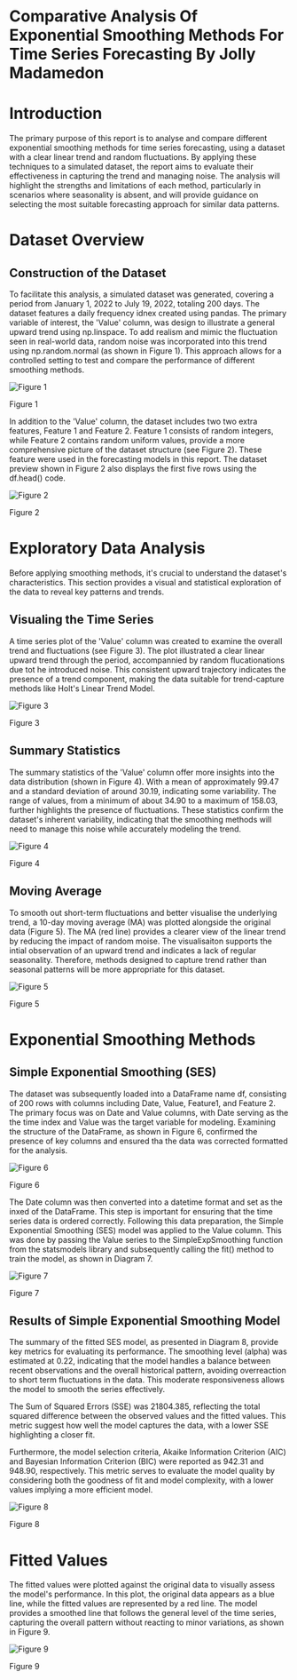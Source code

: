 # Comparative Analysis Of Exponential Smoothing Methods For Time Series Forecasting By Jolly Madamedon

# Introduction
The primary purpose of this report is to analyse and compare different exponential smoothing methods for time series forecasting, using a dataset with a clear linear trend and random fluctuations. By applying these techniques to a simulated dataset, the report aims to evaluate their effectiveness in capturing the trend and managing noise. The analysis will highlight the strengths and limitations of each method, particularly in scenarios where seasonality is absent, and will provide guidance on selecting the most suitable forecasting approach for similar data patterns. 

# Dataset Overview

## Construction of the Dataset
To facilitate this analysis, a simulated dataset was generated, covering a period from January 1, 2022 to July 19, 2022, totaling 200 days. The dataset features a daily frequency idnex created using pandas. The primary variable of interest, the 'Value' column, was design to illustrate a general upward trend using np.linspace. To add realism and mimic the fluctuation seen in real-world data, random noise was incorporated into this trend using np.random.normal (as shown in Figure 1). This approach allows for a controlled setting to test and compare the performance of different smoothing methods. 

![Figure 1](https://github.com/Mojm4321/Python-Comparative-Analysis-of-Exponential-Smoothing-Methods-for-Time-Series-Forecasting/blob/main/1%20python.png)

Figure 1


In addition to the 'Value' column, the dataset includes two two extra features, Feature 1 and Feature 2. Feature 1 consists of random integers, while Feature 2 contains random uniform values, provide a more comprehensive picture of the dataset structure (see Figure 2). These feature were used in the forecasting models in this report. The dataset preview shown in Figure 2 also displays the first five rows using the df.head() code. 

![Figure 2](https://github.com/Mojm4321/Python-Comparative-Analysis-of-Exponential-Smoothing-Methods-for-Time-Series-Forecasting/blob/main/2%20python.png)

Figure 2


# Exploratory Data Analysis 
Before applying smoothing methods, it's crucial to understand the dataset's characteristics. This section provides a visual and statistical exploration of the data to reveal key patterns and trends.

## Visualing the Time Series
A time series plot of the 'Value' column was created to examine the overall trend and fluctuations (see Figure 3). The plot illustrated a clear linear upward trend through the period, accompannied by random flucationations due tot he introduced noise. This consistent upward trajectory indicates the presence of a trend component, making the data suitable for trend-capture methods like Holt's Linear Trend Model.

![Figure 3](https://github.com/Mojm4321/Python-Comparative-Analysis-of-Exponential-Smoothing-Methods-for-Time-Series-Forecasting/blob/main/6%20python.png)

Figure 3

## Summary Statistics
The summary statistics of the 'Value' column offer more insights into the data distribution (shown in Figure 4). With a mean of approximately 99.47 and a standard deviation of around 30.19, indicating some variability. The range of values, from a minimum of about 34.90 to a maximum of 158.03, further highlights the presence of fluctuations. These statistics confirm the dataset's inherent variability, indicating that the smoothing methods will need to manage this noise while accurately modeling the trend.

![Figure 4](https://github.com/Mojm4321/Python-Comparative-Analysis-of-Exponential-Smoothing-Methods-for-Time-Series-Forecasting/blob/main/7%20python.png)

Figure 4

## Moving Average
To smooth out short-term fluctuations and better visualise the underlying trend, a 10-day moving average (MA) was plotted alongside the original data (Figure 5). The MA (red line) provides a clearer view of the linear trend by reducing the impact of random moise. The visualisaiton supports the intial observation of an upward trend and indicates a lack of regular seasonality. Therefore, methods designed to capture trend rather than seasonal patterns will be more appropriate for this dataset.

![Figure 5](https://github.com/Mojm4321/Python-Comparative-Analysis-of-Exponential-Smoothing-Methods-for-Time-Series-Forecasting/blob/main/8%20python.png)

Figure 5

# Exponential Smoothing Methods

## Simple Exponential Smoothing (SES)
The dataset was subsequently loaded into a DataFrame name df, consisting of 200 rows with columns including Date, Value, Feature1, and Feature 2. The primary focus was on  Date and Value columns, with Date serving as the the time index and Value was the target variable for modeling. Examining the structure of the DataFrame, as shown in Figure 6, confirmed the presence of key columns and ensured tha the data was corrected formatted for the analysis. 

![Figure 6](https://github.com/Mojm4321/Python-Comparative-Analysis-of-Exponential-Smoothing-Methods-for-Time-Series-Forecasting/blob/main/3%20python.png)


Figure 6

The Date column was then converted into a datetime format and set as the inxed of the DataFrame. This step is important for ensuring that the time series data is ordered correctly. Following this data preparation, the Simple Exponential Smoothing (SES) model was applied to the Value column. This was done by passing the Value series to the SimpleExpSmoothing function from the statsmodels library and subsequently calling the fit() method to train the model, as shown in Diagram 7.

![Figure 7](https://github.com/Mojm4321/Python-Comparative-Analysis-of-Exponential-Smoothing-Methods-for-Time-Series-Forecasting/blob/main/4%20python.png)


Figure 7

## Results of Simple Exponential Smoothing Model
The summary of the fitted SES model, as presented in Diagram 8, provide key metrics for evaluating its performance. The smoothing level (alpha) was estimated at 0.22, indicating that the model handles a balance between recent observations and the overall historical pattern, avoiding overreaction to short term fluctuations in the data. This moderate responsiveness allows the model to smooth the series effectively.

The Sum of Squared Errors (SSE) was 21804.385, reflecting the total squared difference between the observed values and the fitted values. This metric suggest how well the model captures the data, with a lower SSE highlighting a closer fit.

Furthermore, the model selection criteria, Akaike Information Criterion (AIC) and Bayesian Information Criterion (BIC) were reported as 942.31 and 948.90, respectively. This metric serves to evaluate the model quality by considering both the goodness of fit and model complexity, with a lower values implying a more efficient model.


![Figure 8](https://github.com/Mojm4321/Python-Comparative-Analysis-of-Exponential-Smoothing-Methods-for-Time-Series-Forecasting/blob/main/5%20python.png)


Figure 8

# Fitted Values
The fitted values were plotted against the original data to visually assess the model's performance. In this plot, the original data appears as a blue line, while the fitted values are represented by a red line. The model provides a smoothed line that follows the general level of the time series, capturing the overall pattern without reacting to minor variations, as shown in Figure 9.

![Figure 9](https://github.com/Mojm4321/Python-Comparative-Analysis-of-Exponential-Smoothing-Methods-for-Time-Series-Forecasting/blob/main/9%20Python.png)

Figure 9